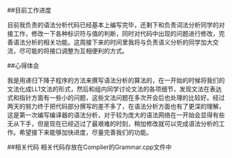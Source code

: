 ##目前工作进度

  目前我负责的语法分析代码已经基本上编写完毕，还剩下和负责词法分析同学的对接工作，修改一下各种标识符与值的判断，同时对代码中出现的问题进行修改，完善语法分析的相关功能。这周接下来的时间里我将与负责语义分析的同学加大交流，尽可能的将接口调整为互相便利的方式。
  
##心得体会

  我是用递归下降子程序的方法来撰写语法分析的算法的，在一开始的时候将我们的文法化成LL1文法的形式，然后和组内同学讨论文法的各项细节，发现文法在表达式和指针方面有一些小的问题，这些文法问题在多次开会后也处理的比较好。经过两天的努力终于把代码部分撰写的差不多了，在语法分析方面也有了更深的理解，这是第一次编写编译器的语法分析，对于较为庞大的语法网络在一开始会显得有些无从下手，但是现在已经迈过了最艰难的时刻，稍加修改就可以完成语法分析的工作。希望接下来能够加快进度，尽量完善我们的功能。

##相关代码
  相关代码存放在Complier的Grammar.cpp文件中
